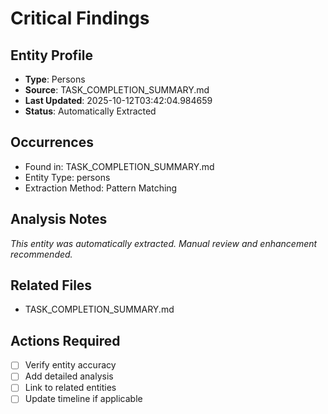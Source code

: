 # Critical Findings

## Entity Profile
- **Type**: Persons
- **Source**: TASK_COMPLETION_SUMMARY.md
- **Last Updated**: 2025-10-12T03:42:04.984659
- **Status**: Automatically Extracted

## Occurrences
- Found in: TASK_COMPLETION_SUMMARY.md
- Entity Type: persons
- Extraction Method: Pattern Matching

## Analysis Notes
*This entity was automatically extracted. Manual review and enhancement recommended.*

## Related Files
- TASK_COMPLETION_SUMMARY.md

## Actions Required
- [ ] Verify entity accuracy
- [ ] Add detailed analysis
- [ ] Link to related entities
- [ ] Update timeline if applicable
